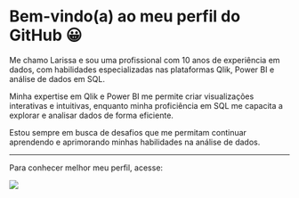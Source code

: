 <h1> Bem-vindo(a) ao meu perfil do GitHub 😀 </h1>

<p>Me chamo Larissa e sou uma profissional com 10 anos de experiência em dados, com habilidades especializadas nas plataformas Qlik, Power BI e análise de dados em SQL.</p>
<p>Minha expertise em Qlik e Power BI me permite criar visualizações interativas e intuitivas, enquanto minha proficiência em SQL me capacita a explorar e analisar dados de forma eficiente.</p> 
<p>Estou sempre em busca de desafios que me permitam continuar aprendendo e aprimorando minhas habilidades na análise de dados.</p>
<hr>

Para conhecer melhor meu perfil, acesse:   

<a href=”https://www.linkedin.com/in/larissa-c-oliveira/”>
<img src="https://img.shields.io/badge/linkedin-%230077B5.svg?style=for-the-badge&logo=linkedin&logoColor=white">
</a>

